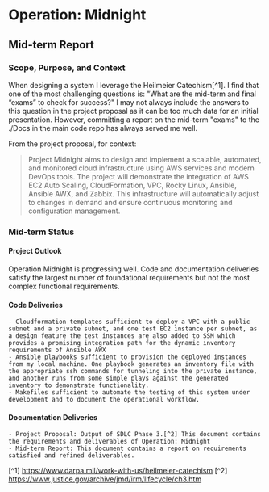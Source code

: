 # Operation: Midnight
## Mid-term Report

### Scope, Purpose, and Context
When designing a system I leverage the Heilmeier Catechism[^1]. I find that one of the most challenging questions is: "What are the mid-term and final “exams” to check for success?" I may not always include the answers to this question in the project proposal as it can be too much data for an initial presentation. However, committing a report on the mid-term "exams" to the ./Docs in the main code repo has always served me well. 

From the project proposal, for context: 

> Project Midnight aims to design and implement a scalable, automated, and monitored cloud infrastructure using AWS services and modern DevOps tools. The project will demonstrate the integration of AWS EC2 Auto Scaling, CloudFormation, VPC, Rocky Linux, Ansible, Ansible AWX, and Zabbix. This infrastructure will automatically adjust to changes in demand and ensure continuous monitoring and configuration management.

### Mid-term Status

#### Project Outlook
Operation Midnight is progressing well. Code and documentation deliveries satisfy the largest number of foundational requirements but not the most complex functional requirements. 

#### Code Deliveries
    - Cloudformation templates sufficient to deploy a VPC with a public subnet and a private subnet, and one test EC2 instance per subnet, as a design feature the test instances are also added to SSM which provides a promising integration path for the dynamic inventory requirements of Ansible AWX
    - Ansible playbooks sufficient to provision the deployed instances from my local machine. One playbook generates an inventory file with the appropriate ssh commands for tunneling into the private instance, and another runs from some simple plays against the generated inventory to demonstrate functionality. 
    - Makefiles sufficient to automate the testing of this system under development and to document the operational workflow. 

#### Documentation Deliveries
    - Project Proposal: Output of SDLC Phase 3.[^2] This document contains the requirements and deliverables of Operation: Midnight
    - Mid-term Report: This document contains a report on requirements satisfied and refined deliverables. 



[^1]  https://www.darpa.mil/work-with-us/heilmeier-catechism
[^2]  https://www.justice.gov/archive/jmd/irm/lifecycle/ch3.htm